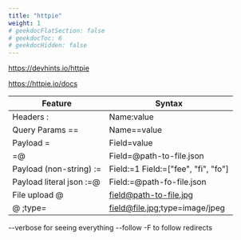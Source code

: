 ```yaml
---
title: "httpie"
weight: 1
# geekdocFlatSection: false
# geekdocToc: 6
# geekdocHidden: false
---
```

https://devhints.io/httpie

https://httpie.io/docs

|Feature                 | Syntax                            |
|------------------------|-----------------------------------|
|Headers :               |Name:value                         |
|Query Params ==         |Name==value                        |
|Payload =               |Field=value                        |
|   =@                   |Field=@path-to-file.json           |
|Payload (non-string) := |Field:=1 Field:=["fee", "fi", "fo"]|
|Payload literal json :=@|Field:=@path-fo-file.json          |
|File upload @           |field@path-to-file.jpg             |
|  @ ;type=              |field@file.jpg;type=image/jpeg     |

--verbose for seeing everything
--follow -F to follow redirects
